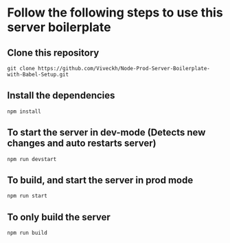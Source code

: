 # Follow the following steps to use this server boilerplate

## Clone this repository
`git clone https://github.com/Viveckh/Node-Prod-Server-Boilerplate-with-Babel-Setup.git`

## Install the dependencies
`npm install`

## To start the server in dev-mode (Detects new changes and auto restarts server)
`npm run devstart`

## To build, and start the server in prod mode
`npm run start`

## To only build the server
`npm run build`